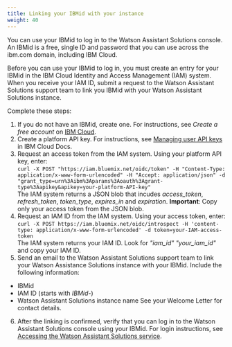 ```yaml
---
title: Linking your IBMid with your instance
weight: 40
---
```

You can use your IBMid to log in to the Watson Assistant Solutions console. An IBMid is a free, single ID and password that you can use across the ibm.com domain, including IBM Cloud.

Before you can use your IBMid to log in, you must create an entry for your IBMid in the IBM Cloud Identity and Access Management (IAM) system.  When you receive your IAM ID, submit a request to the Watson Assistant Solutions support team to link you IBMid with your Watson Assistant Solutions instance.


Complete these steps:
1.  If you do not have an IBMid, create one. For instructions, see *Create a free account* on  [IBM Cloud](https://bluemix.net).
2.  Create a platform API key.  For instructions, see [Managing user API keys](https://console.bluemix.net/docs/iam/userid_keys.html#userapikey) in IBM Cloud Docs.
3.  Request an access token from the IAM system.  Using your platform API key, enter:<br>```curl -X POST "https://iam.bluemix.net/oidc/token" -H "Content-Type: application/x-www-form-urlencoded" -H "Accept: application/json" -d "grant_type=urn%3Aibm%3Aparams%3Aoauth%3Agrant-type%3Aapikey&apikey=your-platform-API-key"```<br>The IAM system returns a JSON blob that incudes *access_token*, *refresh_token*, *token_type*, *expires_in* and *expiration*.
**Important**: Copy only your access token from the JSON blob.
4. Request an IAM ID from the IAM system.  Using your access token, enter:<br>```curl -X POST https://iam.bluemix.net/oidc/introspect -H 'content-type: application/x-www-form-urlencoded' -d token=your-IAM-access-token```<br>The IAM system returns your IAM ID.  Look for *"iam_id" "your_iam_id"* and copy your IAM ID.
5.  Send an email to the Watson Assistant Solutions support team to link your Watson Assistance Solutions instance with your IBMid. Include the following information:<br>
  - IBMid
  - IAM ID (starts with *IBMid-*)
  - Watson Assistant Solutions instance name
See your Welcome Letter for contact details.
6. After the linking is confirmed, verify that you can log in to the Watson Assistant Solutions console using your IBMid. For login instructions, see [Accessing the Watson Assistant Solutions service]({{site.baseurl}}/get-started/get-api-key/).</p>
